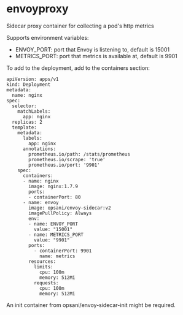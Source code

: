 # envoyproxy
Sidecar proxy container for collecting a pod's http metrics

Supports environment variables:
* ENVOY_PORT: port that Envoy is listening to, default is 15001
* METRICS_PORT: port that metrics is available at, default is 9901

To add to the deployment, add to the containers section:
```
apiVersion: apps/v1
kind: Deployment
metadata:
  name: nginx
spec:
  selector:
    matchLabels:
      app: nginx
  replicas: 2
  template:
    metadata:
      labels:
        app: nginx
      annotations:
        prometheus.io/path: /stats/prometheus
        prometheus.io/scrape: 'true'
        prometheus.io/port: '9901'
    spec:
      containers:
      - name: nginx
        image: nginx:1.7.9
        ports:
        - containerPort: 80
      - name: envoy
        image: opsani/envoy-sidecar:v2
        imagePullPolicy: Always
        env:
        - name: ENVOY_PORT
          value: "15001"
        - name: METRICS_PORT
          value: "9901"
        ports:
          - containerPort: 9901
            name: metrics
        resources:
          limits:
            cpu: 100m
            memory: 512Mi
          requests:
            cpu: 100m
            memory: 512Mi

```

An init container from opsani/envoy-sidecar-init might be required.
